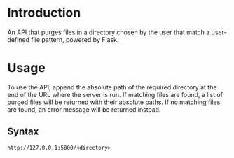 # Introduction
An API that purges files in a directory chosen by the user that match a user-defined file pattern, powered by Flask.

# Usage
To use the API, append the absolute path of the required directory at the end of the URL where the server is run.
If matching files are found, a list of purged files will be returned with their absolute paths.
If no matching files are found, an error message will be returned instead.

## Syntax
`http://127.0.0.1:5000/<directory>`

